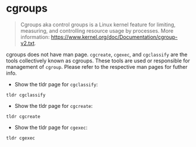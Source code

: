 # cgroups

> Cgroups aka control groups is a Linux kernel feature for limiting, measuring, and controlling resource usage by processes.
> More information: <https://www.kernel.org/doc/Documentation/cgroup-v2.txt>.

cgroups does not have man page. `cgcreate`, `cgexec`, and `cgclassify` are the tools collectively known as cgroups. These tools are used or responsible for management of `cgroup`. Please refer to the respective man pages for futher info.

- Show the tldr page for `cgclassify`:

`tldr cgclassify`

- Show the tldr page for `cgcreate`:

`tldr cgcreate`

- Show the tldr page for `cgexec`:

`tldr cgexec`

